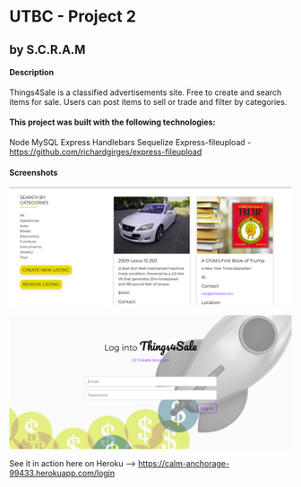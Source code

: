 # UTBC - Project 2
## by S.C.R.A.M

#### Description
Things4Sale is a classified advertisements site. Free to create and search items for sale. Users can post items to sell or trade and filter by categories.

#### This project was built with the following technologies: 
Node
MySQL
Express
Handlebars
Sequelize
Express-fileupload - https://github.com/richardgirges/express-fileupload

#### Screenshots
![](./public/img/screenshot1.png)

![](./public/img/screenshot2.png)

See it in action here on Heroku --> https://calm-anchorage-99433.herokuapp.com/login
